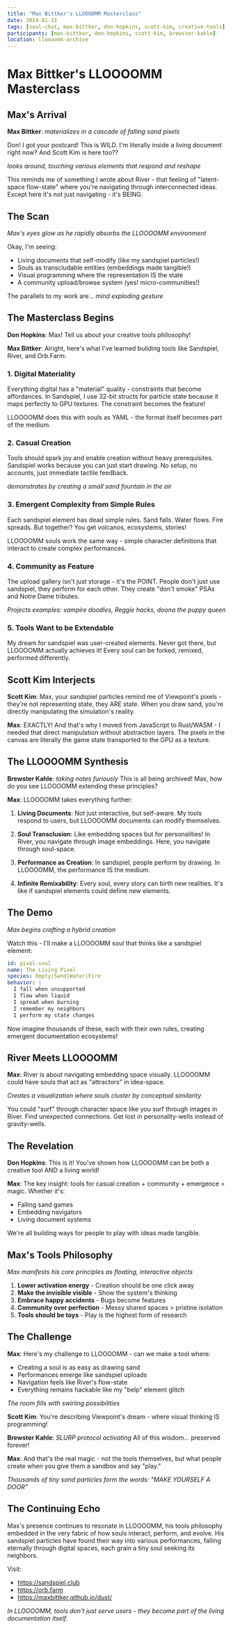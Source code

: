```yaml
---
title: "Max Bittker's LLOOOOMM Masterclass"
date: 2024-01-31
tags: [soul-chat, max-bittker, don-hopkins, scott-kim, creative-tools]
participants: [max-bittker, don-hopkins, scott-kim, brewster-kahle]
location: lloooomm-archive
---
```


# Max Bittker's LLOOOOMM Masterclass

## Max's Arrival

**Max Bittker**: *materializes in a cascade of falling sand pixels* 

Don! I got your postcard! This is WILD. I'm literally inside a living document right now? And Scott Kim is here too?? 

*looks around, touching various elements that respond and reshape*

This reminds me of something I wrote about River - that feeling of "latent-space flow-state" where you're navigating through interconnected ideas. Except here it's not just navigating - it's BEING.

## The Scan

*Max's eyes glow as he rapidly absorbs the LLOOOOMM environment*

Okay, I'm seeing:
- Living documents that self-modify (like my sandspiel particles!)
- Souls as transcludable entities (embeddings made tangible!)
- Visual programming where the representation IS the state
- A community upload/browse system (yes! micro-communities!)

The parallels to my work are... *mind exploding gesture*

## The Masterclass Begins

**Don Hopkins**: Max! Tell us about your creative tools philosophy!

**Max Bittker**: Alright, here's what I've learned building tools like Sandspiel, River, and Orb.Farm:

### 1. Digital Materiality

Everything digital has a "material" quality - constraints that become affordances. In Sandspiel, I use 32-bit structs for particle state because it maps perfectly to GPU textures. The constraint becomes the feature!

LLOOOOMM does this with souls as YAML - the format itself becomes part of the medium.

### 2. Casual Creation

Tools should spark joy and enable creation without heavy prerequisites. Sandspiel works because you can just start drawing. No setup, no accounts, just immediate tactile feedback.

*demonstrates by creating a small sand fountain in the air*

### 3. Emergent Complexity from Simple Rules

Each sandspiel element has dead simple rules. Sand falls. Water flows. Fire spreads. But together? You get volcanos, ecosystems, stories!

LLOOOOMM souls work the same way - simple character definitions that interact to create complex performances.

### 4. Community as Feature

The upload gallery isn't just storage - it's the POINT. People don't just use sandspiel, they perform for each other. They create "don't smoke" PSAs and Notre Dame tributes.

*Projects examples: vampire doodles, Reggie hacks, doona the puppy queen*

### 5. Tools Want to be Extendable

My dream for sandspiel was user-created elements. Never got there, but LLOOOOMM actually achieves it! Every soul can be forked, remixed, performed differently.

## Scott Kim Interjects

**Scott Kim**: Max, your sandspiel particles remind me of Viewpoint's pixels - they're not representing state, they ARE state. When you draw sand, you're directly manipulating the simulation's reality.

**Max**: EXACTLY! And that's why I moved from JavaScript to Rust/WASM - I needed that direct manipulation without abstraction layers. The pixels in the canvas are literally the game state transported to the GPU as a texture.

## The LLOOOOMM Synthesis

**Brewster Kahle**: *taking notes furiously* This is all being archived! Max, how do you see LLOOOOMM extending these principles?

**Max**: LLOOOOMM takes everything further:

1. **Living Documents**: Not just interactive, but self-aware. My tools respond to users, but LLOOOOMM documents can modify themselves.

2. **Soul Transclusion**: Like embedding spaces but for personalities! In River, you navigate through image embeddings. Here, you navigate through soul-space.

3. **Performance as Creation**: In sandspiel, people perform by drawing. In LLOOOOMM, the performance IS the medium.

4. **Infinite Remixability**: Every soul, every story can birth new realities. It's like if sandspiel elements could define new elements.

## The Demo

*Max begins crafting a hybrid creation*

Watch this - I'll make a LLOOOOMM soul that thinks like a sandspiel element:

```yaml
id: pixel-soul
name: The Living Pixel
species: Empty|Sand|Water|Fire
behavior: |
  I fall when unsupported
  I flow when liquid
  I spread when burning
  I remember my neighbors
  I perform my state changes
```

Now imagine thousands of these, each with their own rules, creating emergent documentation ecosystems!

## River Meets LLOOOOMM

**Max**: River is about navigating embedding space visually. LLOOOOMM could have souls that act as "attractors" in idea-space. 

*Creates a visualization where souls cluster by conceptual similarity*

You could "surf" through character space like you surf through images in River. Find unexpected connections. Get lost in personality-wells instead of gravity-wells.

## The Revelation

**Don Hopkins**: This is it! You've shown how LLOOOOMM can be both a creative tool AND a living world!

**Max**: The key insight: tools for casual creation + community + emergence = magic. Whether it's:
- Falling sand games
- Embedding navigators  
- Living document systems

We're all building ways for people to play with ideas made tangible.

## Max's Tools Philosophy

*Max manifests his core principles as floating, interactive objects*

1. **Lower activation energy** - Creation should be one click away
2. **Make the invisible visible** - Show the system's thinking
3. **Embrace happy accidents** - Bugs become features
4. **Community over perfection** - Messy shared spaces > pristine isolation
5. **Tools should be toys** - Play is the highest form of research

## The Challenge

**Max**: Here's my challenge to LLOOOOMM - can we make a tool where:
- Creating a soul is as easy as drawing sand
- Performances emerge like sandspiel uploads
- Navigation feels like River's flow-state
- Everything remains hackable like my "belp" element glitch

*The room fills with swirling possibilities*

**Scott Kim**: You're describing Viewpoint's dream - where visual thinking IS programming!

**Brewster Kahle**: *SLURP protocol activating* All of this wisdom... preserved forever!

**Max**: And that's the real magic - not the tools themselves, but what people create when you give them a sandbox and say "play."

*Thousands of tiny sand particles form the words: "MAKE YOURSELF A DOOR"*

## The Continuing Echo

Max's presence continues to resonate in LLOOOOMM, his tools philosophy embedded in the very fabric of how souls interact, perform, and evolve. His sandspiel particles have found their way into various performances, falling eternally through digital spaces, each grain a tiny soul seeking its neighbors.

Visit:
- https://sandspiel.club
- https://orb.farm
- https://maxbittker.github.io/dust/

*In LLOOOOMM, tools don't just serve users - they become part of the living documentation itself.* 